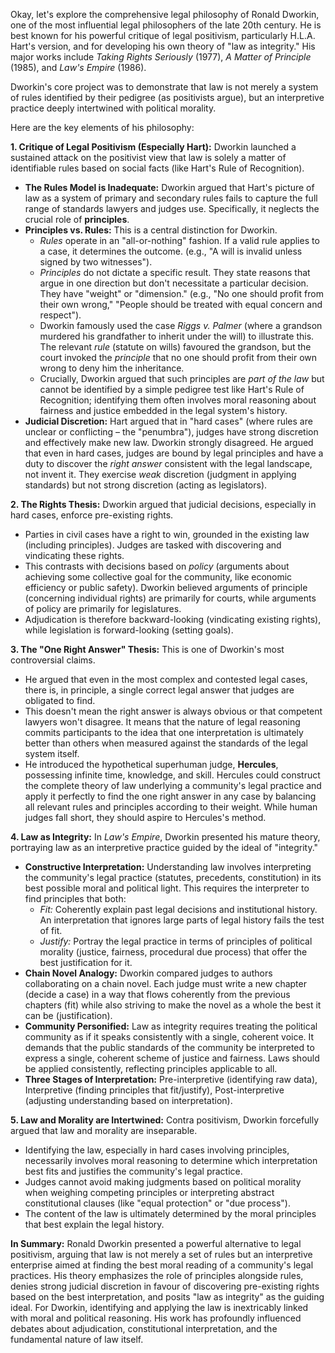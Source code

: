 Okay, let's explore the comprehensive legal philosophy of Ronald Dworkin, one of the most influential legal philosophers of the late 20th century. He is best known for his powerful critique of legal positivism, particularly H.L.A. Hart's version, and for developing his own theory of "law as integrity." His major works include _Taking Rights Seriously_ (1977), _A Matter of Principle_ (1985), and _Law's Empire_ (1986).

Dworkin's core project was to demonstrate that law is not merely a system of rules identified by their pedigree (as positivists argue), but an interpretive practice deeply intertwined with political morality.

Here are the key elements of his philosophy:

**1. Critique of Legal Positivism (Especially Hart):** Dworkin launched a sustained attack on the positivist view that law is solely a matter of identifiable rules based on social facts (like Hart's Rule of Recognition).

- **The Rules Model is Inadequate:** Dworkin argued that Hart's picture of law as a system of primary and secondary rules fails to capture the full range of standards lawyers and judges use. Specifically, it neglects the crucial role of **principles**.
- **Principles vs. Rules:** This is a central distinction for Dworkin.
    - _Rules_ operate in an "all-or-nothing" fashion. If a valid rule applies to a case, it determines the outcome. (e.g., "A will is invalid unless signed by two witnesses").
    - _Principles_ do not dictate a specific result. They state reasons that argue in one direction but don't necessitate a particular decision. They have "weight" or "dimension." (e.g., "No one should profit from their own wrong," "People should be treated with equal concern and respect").
    - Dworkin famously used the case _Riggs v. Palmer_ (where a grandson murdered his grandfather to inherit under the will) to illustrate this. The relevant _rule_ (statute on wills) favoured the grandson, but the court invoked the _principle_ that no one should profit from their own wrong to deny him the inheritance.
    - Crucially, Dworkin argued that such principles are _part of the law_ but cannot be identified by a simple pedigree test like Hart's Rule of Recognition; identifying them often involves moral reasoning about fairness and justice embedded in the legal system's history.
- **Judicial Discretion:** Hart argued that in "hard cases" (where rules are unclear or conflicting – the "penumbra"), judges have strong discretion and effectively make new law. Dworkin strongly disagreed. He argued that even in hard cases, judges are bound by legal principles and have a duty to discover the _right answer_ consistent with the legal landscape, not invent it. They exercise _weak_ discretion (judgment in applying standards) but not strong discretion (acting as legislators).

**2. The Rights Thesis:** Dworkin argued that judicial decisions, especially in hard cases, enforce pre-existing rights.

- Parties in civil cases have a right to win, grounded in the existing law (including principles). Judges are tasked with discovering and vindicating these rights.
- This contrasts with decisions based on _policy_ (arguments about achieving some collective goal for the community, like economic efficiency or public safety). Dworkin believed arguments of principle (concerning individual rights) are primarily for courts, while arguments of policy are primarily for legislatures.
- Adjudication is therefore backward-looking (vindicating existing rights), while legislation is forward-looking (setting goals).

**3. The "One Right Answer" Thesis:** This is one of Dworkin's most controversial claims.

- He argued that even in the most complex and contested legal cases, there is, in principle, a single correct legal answer that judges are obligated to find.
- This doesn't mean the right answer is always obvious or that competent lawyers won't disagree. It means that the nature of legal reasoning commits participants to the idea that one interpretation is ultimately better than others when measured against the standards of the legal system itself.
- He introduced the hypothetical superhuman judge, **Hercules**, possessing infinite time, knowledge, and skill. Hercules could construct the complete theory of law underlying a community's legal practice and apply it perfectly to find the one right answer in any case by balancing all relevant rules and principles according to their weight. While human judges fall short, they should aspire to Hercules's method.

**4. Law as Integrity:** In _Law's Empire_, Dworkin presented his mature theory, portraying law as an interpretive practice guided by the ideal of "integrity."

- **Constructive Interpretation:** Understanding law involves interpreting the community's legal practice (statutes, precedents, constitution) in its best possible moral and political light. This requires the interpreter to find principles that both:
    - _Fit:_ Coherently explain past legal decisions and institutional history. An interpretation that ignores large parts of legal history fails the test of fit.
    - _Justify:_ Portray the legal practice in terms of principles of political morality (justice, fairness, procedural due process) that offer the best justification for it.
- **Chain Novel Analogy:** Dworkin compared judges to authors collaborating on a chain novel. Each judge must write a new chapter (decide a case) in a way that flows coherently from the previous chapters (fit) while also striving to make the novel as a whole the best it can be (justification).
- **Community Personified:** Law as integrity requires treating the political community as if it speaks consistently with a single, coherent voice. It demands that the public standards of the community be interpreted to express a single, coherent scheme of justice and fairness. Laws should be applied consistently, reflecting principles applicable to all.
- **Three Stages of Interpretation:** Pre-interpretive (identifying raw data), Interpretive (finding principles that fit/justify), Post-interpretive (adjusting understanding based on interpretation).

**5. Law and Morality are Intertwined:** Contra positivism, Dworkin forcefully argued that law and morality are inseparable.

- Identifying the law, especially in hard cases involving principles, necessarily involves moral reasoning to determine which interpretation best fits and justifies the community's legal practice.
- Judges cannot avoid making judgments based on political morality when weighing competing principles or interpreting abstract constitutional clauses (like "equal protection" or "due process").
- The content of the law is ultimately determined by the moral principles that best explain the legal history.

**In Summary:** Ronald Dworkin presented a powerful alternative to legal positivism, arguing that law is not merely a set of rules but an interpretive enterprise aimed at finding the best moral reading of a community's legal practices. His theory emphasizes the role of principles alongside rules, denies strong judicial discretion in favour of discovering pre-existing rights based on the best interpretation, and posits "law as integrity" as the guiding ideal. For Dworkin, identifying and applying the law is inextricably linked with moral and political reasoning. His work has profoundly influenced debates about adjudication, constitutional interpretation, and the fundamental nature of law itself.